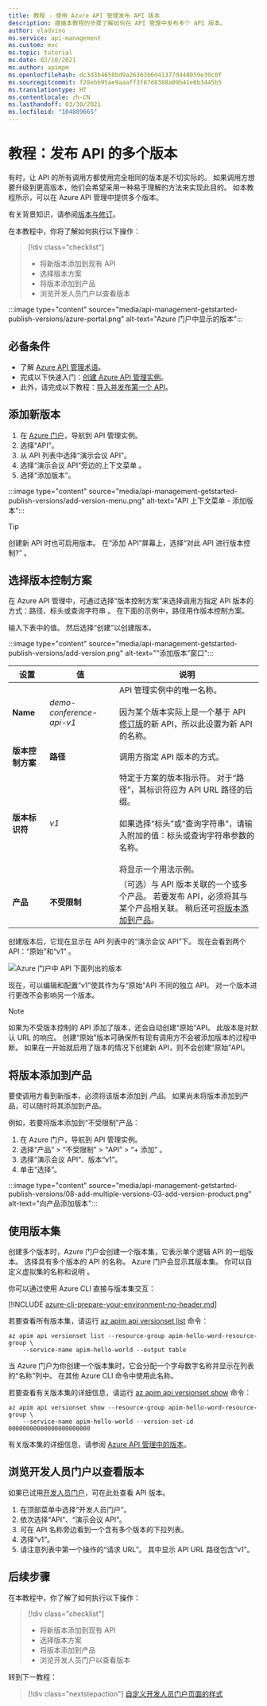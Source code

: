 ```yaml
---
title: 教程 - 使用 Azure API 管理发布 API 版本
description: 遵循本教程的步骤了解如何在 API 管理中发布多个 API 版本。
author: vladvino
ms.service: api-management
ms.custom: mvc
ms.topic: tutorial
ms.date: 02/10/2021
ms.author: apimpm
ms.openlocfilehash: dc3d3b4658bd9a26363b6d41377d448059e30c0f
ms.sourcegitcommit: f28ebb95ae9aaaff3f87d8388a09b41e0b3445b5
ms.translationtype: HT
ms.contentlocale: zh-CN
ms.lasthandoff: 03/30/2021
ms.locfileid: "104889665"
---
```

# <a name="tutorial-publish-multiple-versions-of-your-api"></a>教程：发布 API 的多个版本 

有时，让 API 的所有调用方都使用完全相同的版本是不切实际的。 如果调用方想要升级到更高版本，他们会希望采用一种易于理解的方法来实现此目的。 如本教程所示，可以在 Azure API 管理中提供多个版本。 

有关背景知识，请参阅[版本与修订](https://azure.microsoft.com/blog/versions-revisions/)。

在本教程中，你将了解如何执行以下操作：

> [!div class="checklist"]
> * 将新版本添加到现有 API
> * 选择版本方案
> * 将版本添加到产品
> * 浏览开发人员门户以查看版本

:::image type="content" source="media/api-management-getstarted-publish-versions/azure-portal.png" alt-text="Azure 门户中显示的版本":::

## <a name="prerequisites"></a>必备条件

+ 了解 [Azure API 管理术语](api-management-terminology.md)。
+ 完成以下快速入门：[创建 Azure API 管理实例](get-started-create-service-instance.md)。
+ 此外，请完成以下教程：[导入并发布第一个 API](import-and-publish.md)。

## <a name="add-a-new-version"></a>添加新版本

1. 在 [Azure 门户](https://portal.azure.com)，导航到 API 管理实例。
1. 选择“API”。
1. 从 API 列表中选择“演示会议 API”。 
1. 选择“演示会议 API”旁边的上下文菜单 。
1. 选择“添加版本”。

:::image type="content" source="media/api-management-getstarted-publish-versions/add-version-menu.png" alt-text="API 上下文菜单 - 添加版本":::


> [!TIP]
> 创建新 API 时也可启用版本。 在“添加 API”屏幕上，选择“对此 API 进行版本控制?” 。

## <a name="choose-a-versioning-scheme"></a>选择版本控制方案

在 Azure API 管理中，可通过选择“版本控制方案”来选择调用方指定 API 版本的方式：路径、标头或查询字符串 。 在下面的示例中，路径用作版本控制方案。

输入下表中的值。 然后选择“创建”以创建版本。

:::image type="content" source="media/api-management-getstarted-publish-versions/add-version.png" alt-text="“添加版本”窗口":::



|设置   |值  |说明  |
|---------|---------|---------|
|**Name**     |  *demo-conference-api-v1*       |  API 管理实例中的唯一名称。<br/><br/>因为某个版本实际上是一个基于 API [修订版](api-management-get-started-revise-api.md)的新 API，所以此设置为新 API 的名称。   |
|**版本控制方案**     |  **路径**       |  调用方指定 API 版本的方式。     |
|**版本标识符**     |  *v1*       |  特定于方案的版本指示符。 对于“路径”，其标识符应为 API URL 路径的后缀。 <br/><br/> 如果选择“标头”或“查询字符串”，请输入附加的值：标头或查询字符串参数的名称。 <br/><br/> 将显示一个用法示例。        |
|**产品**     |  **不受限制**       |  （可选）与 API 版本关联的一个或多个产品。 若要发布 API，必须将其与某个产品相关联。 稍后还可[将版本添加到产品](#add-the-version-to-a-product)。      |

创建版本后，它现在显示在 API 列表中的“演示会议 API”下。 现在会看到两个 API：“原始”和“v1” 。

![Azure 门户中 API 下面列出的版本](media/api-management-getstarted-publish-versions/version-list.png)

现在，可以编辑和配置“v1”使其作为与“原始”API 不同的独立 API。  对一个版本进行更改不会影响另一个版本。

> [!Note]
> 如果为不受版本控制的 API 添加了版本，还会自动创建“原始”API。 此版本是对默认 URL 的响应。 创建“原始”版本可确保所有现有调用方不会被添加版本的过程中断。 如果在一开始就启用了版本的情况下创建新 API，则不会创建“原始”API。

## <a name="add-the-version-to-a-product"></a>将版本添加到产品

要使调用方看到新版本，必须将该版本添加到 *产品*。 如果尚未将版本添加到产品，可以随时将其添加到产品。

例如，若要将版本添加到“不受限制”产品：
1. 在 Azure 门户，导航到 API 管理实例。
1. 选择“产品” > “不受限制” > “API” > “+ 添加”   。
1. 选择“演示会议 API”、版本“v1”。 
1. 单击“选择”。

:::image type="content" source="media/api-management-getstarted-publish-versions/08-add-multiple-versions-03-add-version-product.png" alt-text="向产品添加版本":::

## <a name="use-version-sets"></a>使用版本集

创建多个版本时，Azure 门户会创建一个版本集，它表示单个逻辑 API 的一组版本。 选择具有多个版本的 API 的名称。 Azure 门户会显示其版本集。 你可以自定义虚拟集的名称和说明 。

你可以通过使用 Azure CLI 直接与版本集交互：

[!INCLUDE [azure-cli-prepare-your-environment-no-header.md](../../includes/azure-cli-prepare-your-environment-no-header.md)]

若要查看所有版本集，请运行 [az apim api versionset list](/cli/azure/apim/api/versionset#az_apim_api_versionset_list) 命令：

```azurecli
az apim api versionset list --resource-group apim-hello-word-resource-group \
    --service-name apim-hello-world --output table
```

当 Azure 门户为你创建一个版本集时，它会分配一个字母数字名称并显示在列表的“名称”列中。 在其他 Azure CLI 命令中使用此名称。

若要查看有关版本集的详细信息，请运行 [az apim api versionset show](/cli/azure/apim/api/versionset#az_apim_api_versionset_show) 命令：

```azurecli
az apim api versionset show --resource-group apim-hello-word-resource-group \
    --service-name apim-hello-world --version-set-id 00000000000000000000000
```

有关版本集的详细信息，请参阅 [Azure API 管理中的版本](api-management-versions.md#how-versions-are-represented)。

## <a name="browse-the-developer-portal-to-see-the-version"></a>浏览开发人员门户以查看版本

如果已试用[开发人员门户](api-management-howto-developer-portal-customize.md)，可在此处查看 API 版本。

1. 在顶部菜单中选择“开发人员门户”。
2. 依次选择“API”、“演示会议 API”。
3. 可在 API 名称旁边看到一个含有多个版本的下拉列表。
4. 选择“v1”。
5. 请注意列表中第一个操作的“请求 URL”。 其中显示 API URL 路径包含“v1”。

## <a name="next-steps"></a>后续步骤

在本教程中，你了解了如何执行以下操作：

> [!div class="checklist"]
> * 将新版本添加到现有 API
> * 选择版本方案 
> * 将版本添加到产品
> * 浏览开发人员门户以查看版本

转到下一教程：

> [!div class="nextstepaction"]
> [自定义开发人员门户页面的样式](api-management-howto-developer-portal-customize.md)
